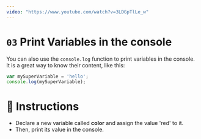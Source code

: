 ```yaml
---
video: "https://www.youtube.com/watch?v=3LDGpTlLe_w"
---
```


# `03` Print Variables in the console

You can also use the `console.log` function to print variables in the console. It is a great way to know their content, like this:

```js
var mySuperVariable = 'hello';
console.log(mySuperVariable);
```

# :pencil: Instructions

* Declare a new variable called **color** and assign the value 'red' to it.
* Then, print its value in the console.

